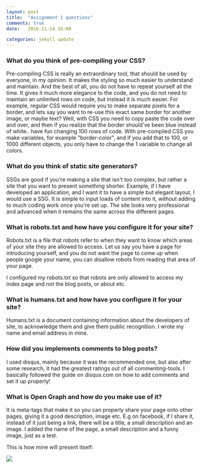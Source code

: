 ```yaml
---
layout: post
title:  "Assignment 1 questions"
comments: true
date:   2016-11-14 18:00

categories: jekyll update
---
```


<h3>What do you think of pre-compiling your CSS?</h3>

Pre-compiling CSS is really an extraordinary tool, that should be used by everyone, in my opinion.
It makes the styling so much easier to understand and maintain. And the best of all, you do not have to repeat yourself all the time.
It gives it much more elegance to the code, and you do not need to maintain an unlimited rows on code, but instead it is much easier.
For example, regular CSS would require you to make separate pixels for a border, and lets say you want to re-use this exact same border for another image, or maybe text?
Well, with CSS you need to copy paste the code over and over, and then if you realize that the border should've been blue instead of white.. have fun changing 100 rows of code.
With pre-compiled CSS you make variables, for example "border-color", and if you add that to 100, or 1000 different objects, you only have to change the 1 variable to change all colors.

<h3>What do you think of static site generators?</h3>

SSGs are good if you're making a site that isn't too complex, but rather a site that you want to present something shorter.
Example, if I have developed an application, and I want it to have a simple but elegant layout, I would use a SSG.
It is simple to input loads of content into it, without adding to much coding work once you're set up.
The site looks very professional and advanced when it remains the same across the different pages.

<h3>What is robots.txt and how have you configure it for your site?</h3>

Robots.txt is a file that robots refer to when they want to know which areas of your site they are allowed to access.
Let us say you have a page for introducing yourself, and you do not want the page to come up when people google your name, you can disallow robots from reading that area of your page.

I configured my robots.txt so that robots are only allowed to access my index page and not the blog posts, or about etc.

<h3>What is humans.txt and how have you configure it for your site?</h3>

Humans.txt is a document containing information about the developers of site, to acknowledge them and give them public recognition.
I wrote my name and email address in mine.

<h3>How did you implements comments to blog posts?</h3>

I used disqus, mainly because it was the recommended one, but also after some research, it had the greatest ratings out of all commenting-tools.
I basically followed the guide on disqus.com on how to add comments and set it up properly!

<h3>What is Open Graph and how do you make use of it?</h3>

It is meta-tags that make it so you can properly share your page onto other pages, giving it a good description, image etc.
E.g on facebook, if I share it, instead of it just being a link, there will be a title, a small description and an image.
I added the name of the page, a small description and a funny image, just as a test.

This is how mine will present itself:

<img src="http://i.imgur.com/rbzODJK.png?1">




<div id="disqus_thread"></div>
<script>

/**
*  RECOMMENDED CONFIGURATION VARIABLES: EDIT AND UNCOMMENT THE SECTION BELOW TO INSERT DYNAMIC VALUES FROM YOUR PLATFORM OR CMS.
*  LEARN WHY DEFINING THESE VARIABLES IS IMPORTANT: https://disqus.com/admin/universalcode/#configuration-variables*/
/*
var disqus_config = function () {
this.page.url = PAGE_URL;  // Replace PAGE_URL with your page's canonical URL variable
this.page.identifier = DAVID;
};
*/
(function() { // DON'T EDIT BELOW THIS LINE
var d = document, s = d.createElement('script');
s.src = '//dl222is.disqus.com/embed.js';
s.setAttribute('data-timestamp', +new Date());
(d.head || d.body).appendChild(s);
})();
</script>


